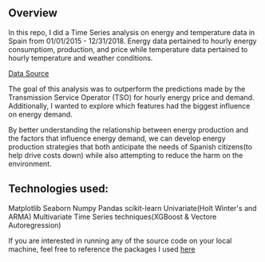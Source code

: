 ## Overview
In this repo, I did a Time Series analysis on energy and temperature data in Spain from 01/01/2015 - 12/31/2018. Energy data pertained to hourly energy consumptiom, production, and price while temperature data pertained to hourly temperature and weather conditions.

[Data Source](https://www.kaggle.com/nicholasjhana/energy-consumption-generation-prices-and-weather)

The goal of this analysis was to outperform the predictions made by the Transmission Service Operator (TSO) for hourly energy price and demand. Additionally, I wanted to explore which features had the biggest influence on energy demand.

By better understanding the relationship between energy production and the factors that influence energy demand, we can develop energy production strategies that both anticipate the needs of Spanish citizens(to help drive costs down) while also attempting to reduce the harm on the environment. 


## Technologies used:
Matplotlib
Seaborn
Numpy
Pandas
scikit-learn
Univariate(Holt Winter's and ARMA)
Multivariate Time Series techniques(XGBoost & Vectore Autoregression)

If you are interested in running any of the source code on your local machine, feel free to reference the packages I used [here](https://github.com/KishenSharma6/Weather-Energy-Consumption-in-Spain/blob/master/References/Packages%20Used%20in%20VEnv.txt)


